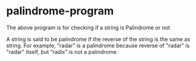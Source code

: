 # palindrome-program

The above program is for checking if a string is Palindrome or not

 A string is said to be palindrome if the reverse of the string is the same as string. For example, “radar” is a palindrome because reverse of "radar" is "radar" itself, but “radix” is not a palindrome.
